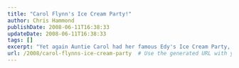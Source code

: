 ```yaml
---
title: "Carol Flynn's Ice Cream Party!"
author: Chris Hammond
publishDate: 2008-06-11T16:38:33
updateDate: 2008-06-11T16:38:33
tags: []
excerpt: "Yet again Auntie Carol had her famous Edy's Ice Cream Party, and yet again no one from her family was invited! :)  "
url: /2008/carol-flynns-ice-cream-party  # Use the generated URL with year
---
```


